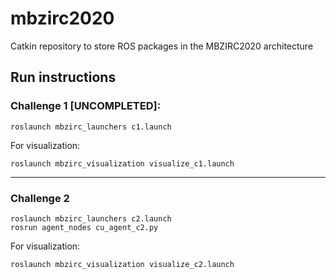 # mbzirc2020

Catkin repository to store ROS packages in the MBZIRC2020 architecture

## Run instructions

### Challenge 1 [UNCOMPLETED]:
```
roslaunch mbzirc_launchers c1.launch
```

For visualization:
```
roslaunch mbzirc_visualization visualize_c1.launch
```

---
### Challenge 2
```
roslaunch mbzirc_launchers c2.launch
rosrun agent_nodes cu_agent_c2.py
```  

For visualization:
```
roslaunch mbzirc_visualization visualize_c2.launch
```
